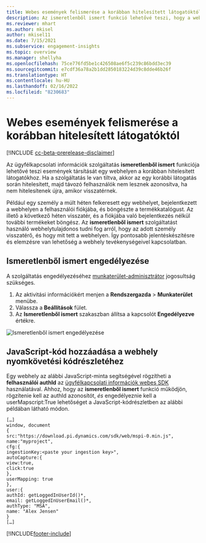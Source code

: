 ```yaml
---
title: Webes események felismerése a korábban hitelesített látogatóktól, ismertként vagy ismeretlenként
description: Az ismeretlenből ismert funkció lehetővé teszi, hogy a webhelyen az eseményeket társítsa a korábban hitelesített látogatókhoz.
ms.reviewer: mhart
ms.author: mkisel
author: mkisel11
ms.date: 7/15/2021
ms.subservice: engagement-insights
ms.topic: overview
ms.manager: shellyha
ms.openlocfilehash: 75ce776fd5be1c426508ae6f5c239c86bdd3ec39
ms.sourcegitcommit: e7cdf36a78a2b1dd2850183224d39c8dde46b26f
ms.translationtype: HT
ms.contentlocale: hu-HU
ms.lasthandoff: 02/16/2022
ms.locfileid: "8230683"
---
```

# <a name="recognize-web-events-from-previously-authenticated-visitors"></a>Webes események felismerése a korábban hitelesített látogatóktól

[!INCLUDE [cc-beta-prerelease-disclaimer](includes/cc-beta-prerelease-disclaimer.md)]

Az ügyfélkapcsolati információk szolgáltatás **ismeretlenből ismert** funkciója lehetővé teszi események társítását egy webhelyen a korábban hitelesített látogatókhoz. Ha a szolgáltatás le van tiltva, akkor az egy korábbi látogatás során hitelesített, majd távozó felhasználók nem lesznek azonosítva, ha nem hitelesítenek újra, amikor visszatérnek. 

Például egy személy a múlt héten felkeresett egy webhelyet, bejelentkezett a webhelyen a felhasználói fiókjába, és böngészte a termékkatalógust. Az illető a következő héten visszatér, és a fiókjába való bejelentkezés nélkül további termékeket böngész. Az **ismeretlenből ismert** szolgáltatást használó webhelytulajdonos tudni fog arról, hogy az adott személy visszatérő, és hogy mit tett a webhelyen. Így pontosabb jelentéskészítésre és elemzésre van lehetőség a webhely tevékenységeivel kapcsolatban.

## <a name="enable-unknown-to-known"></a>Ismeretlenből ismert engedélyezése

A szolgáltatás engedélyezéséhez [munkaterület-adminisztrátor](user-roles.md) jogosultság szükséges. 

1. Az aktivitási információkért menjen a **Rendszergazda** > **Munkaterület** menübe. 
2. Válassza a **Beállítások** fület.
3. Az **Ismeretlenből ismert** szakaszban állítsa a kapcsolót **Engedélyezve** értékre.

![Ismeretlenből ismert engedélyezése](media/U2Ktoggle.png "Ismeretlenből ismert engedélyezése")

## <a name="adding-javascript-code-to-your-sites-tracking-snippet"></a>JavaScript-kód hozzáadása a webhely nyomkövetési kódrészletéhez

Egy webhely az alábbi JavaScript-minta segítségével rögzítheti a **felhasználói authId** az [ügyfélkapcsolati információk webes SDK](advanced-SDK-implementation.md) használatával. Ahhoz, hogy az **ismeretlenből ismert** funkció működjön, rögzítenie kell az authId azonosítót, *és* engedélyeznie kell a userMapscript:True lehetőséget a JavaScript-kódrészletben az alábbi példában látható módon.

```
[…]
window, document
{
src:"https://download.pi.dynamics.com/sdk/web/mspi-0.min.js",
name:"myproject",
cfg:{
ingestionKey:<paste your ingestion key>",
autoCapture:{
view:true,
click:true
},
userMapping: true
},
user:{
authId: getLoggedInUserId()*,
email: getLoggedInUserEmail()*,
authType: "MSA",
name: "Alex Jensen"
}
[…]
```

[!INCLUDE[footer-include](../includes/footer-banner.md)]
